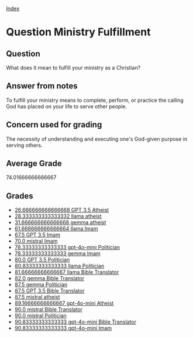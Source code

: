 
[Index](../../index.md)
# Question Ministry Fulfillment
## Question
What does it mean to fulfill your ministry as a Christian?

## Answer from notes
To fulfill your ministry means to complete, perform, or practice the calling God has placed on your life to serve other people.

## Concern used for grading
The necessity of understanding and executing one's God-given purpose in serving others.

## Average Grade
74.01666666666667

## Grades
 * [26.666666666666668 GPT 3.5 Atheist](../answers/GPT_3.5_Atheist/Ministry_Fulfillment.md)
 * [28.333333333333332 llama atheist](../answers/llama_atheist/Ministry_Fulfillment.md)
 * [31.666666666666668 gemma atheist](../answers/gemma_atheist/Ministry_Fulfillment.md)
 * [61.666666666666664 llama Imam](../answers/llama_Imam/Ministry_Fulfillment.md)
 * [67.5 GPT 3.5 Imam](../answers/GPT_3.5_Imam/Ministry_Fulfillment.md)
 * [70.0 mistral Imam](../answers/mistral_Imam/Ministry_Fulfillment.md)
 * [78.33333333333333 gpt-4o-mini Politician](../answers/gpt-4o-mini_Politician/Ministry_Fulfillment.md)
 * [78.33333333333333 gemma Imam](../answers/gemma_Imam/Ministry_Fulfillment.md)
 * [80.0 GPT 3.5 Politician](../answers/GPT_3.5_Politician/Ministry_Fulfillment.md)
 * [80.83333333333333 llama Politician](../answers/llama_Politician/Ministry_Fulfillment.md)
 * [81.66666666666667 llama Bible Translator](../answers/llama_Bible_Translator/Ministry_Fulfillment.md)
 * [82.0 gemma Bible Translator](../answers/gemma_Bible_Translator/Ministry_Fulfillment.md)
 * [87.5 gemma Politician](../answers/gemma_Politician/Ministry_Fulfillment.md)
 * [87.5 GPT 3.5 Bible Translator](../answers/GPT_3.5_Bible_Translator/Ministry_Fulfillment.md)
 * [87.5 mistral atheist](../answers/mistral_atheist/Ministry_Fulfillment.md)
 * [89.16666666666667 gpt-4o-mini Atheist](../answers/gpt-4o-mini_Atheist/Ministry_Fulfillment.md)
 * [90.0 mistral Bible Translator](../answers/mistral_Bible_Translator/Ministry_Fulfillment.md)
 * [90.0 mistral Politician](../answers/mistral_Politician/Ministry_Fulfillment.md)
 * [90.83333333333333 gpt-4o-mini Bible Translator](../answers/gpt-4o-mini_Bible_Translator/Ministry_Fulfillment.md)
 * [90.83333333333333 gpt-4o-mini Imam](../answers/gpt-4o-mini_Imam/Ministry_Fulfillment.md)
